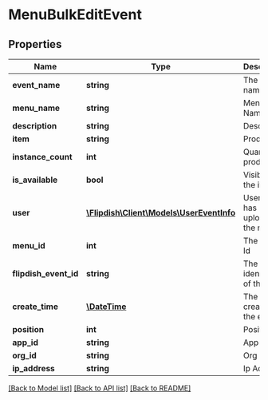 # MenuBulkEditEvent

## Properties
Name | Type | Description | Notes
------------ | ------------- | ------------- | -------------
**event_name** | **string** | The event name | [optional] 
**menu_name** | **string** | Menu Name | [optional] 
**description** | **string** | Description | [optional] 
**item** | **string** | Product | [optional] 
**instance_count** | **int** | Quantity of product | [optional] 
**is_available** | **bool** | Visibility of the item | [optional] 
**user** | [**\Flipdish\\Client\Models\UserEventInfo**](UserEventInfo.md) | User who has uploaded the menu | [optional] 
**menu_id** | **int** | The menu Id | [optional] 
**flipdish_event_id** | **string** | The identitfier of the event | [optional] 
**create_time** | [**\DateTime**](\DateTime.md) | The time of creation of the event | [optional] 
**position** | **int** | Position | [optional] 
**app_id** | **string** | App id | [optional] 
**org_id** | **string** | Org id | [optional] 
**ip_address** | **string** | Ip Address | [optional] 

[[Back to Model list]](../README.md#documentation-for-models) [[Back to API list]](../README.md#documentation-for-api-endpoints) [[Back to README]](../README.md)


